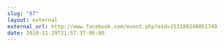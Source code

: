 ```yaml
---
slug: "87"
layout: external
external_url: http://www.facebook.com/event.php?eid=153180248051749
date: 2010-11-29T21:57:37-06:00
---
```

